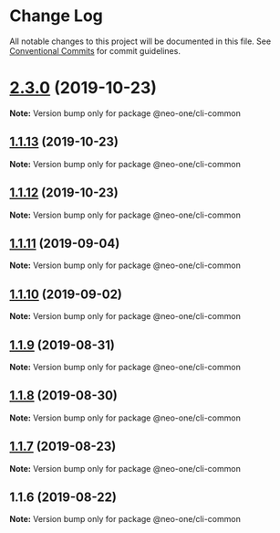 # Change Log

All notable changes to this project will be documented in this file.
See [Conventional Commits](https://conventionalcommits.org) for commit guidelines.

# [2.3.0](https://github.com/neo-one-suite/neo-one/compare/@neo-one/cli-common@1.1.13...@neo-one/cli-common@2.3.0) (2019-10-23)

**Note:** Version bump only for package @neo-one/cli-common





## [1.1.13](https://github.com/neo-one-suite/neo-one/compare/@neo-one/cli-common@1.1.12...@neo-one/cli-common@1.1.13) (2019-10-23)

**Note:** Version bump only for package @neo-one/cli-common





## [1.1.12](https://github.com/neo-one-suite/neo-one/compare/@neo-one/cli-common@1.1.11...@neo-one/cli-common@1.1.12) (2019-10-23)

**Note:** Version bump only for package @neo-one/cli-common





## [1.1.11](https://github.com/neo-one-suite/neo-one/compare/@neo-one/cli-common@1.1.10...@neo-one/cli-common@1.1.11) (2019-09-04)

**Note:** Version bump only for package @neo-one/cli-common





## [1.1.10](https://github.com/neo-one-suite/neo-one/compare/@neo-one/cli-common@1.1.9...@neo-one/cli-common@1.1.10) (2019-09-02)

**Note:** Version bump only for package @neo-one/cli-common





## [1.1.9](https://github.com/neo-one-suite/neo-one/compare/@neo-one/cli-common@1.1.8...@neo-one/cli-common@1.1.9) (2019-08-31)

**Note:** Version bump only for package @neo-one/cli-common





## [1.1.8](https://github.com/neo-one-suite/neo-one/compare/@neo-one/cli-common@1.1.7...@neo-one/cli-common@1.1.8) (2019-08-30)

**Note:** Version bump only for package @neo-one/cli-common





## [1.1.7](https://github.com/neo-one-suite/neo-one/compare/@neo-one/cli-common@1.1.6...@neo-one/cli-common@1.1.7) (2019-08-23)

**Note:** Version bump only for package @neo-one/cli-common





## 1.1.6 (2019-08-22)

**Note:** Version bump only for package @neo-one/cli-common

